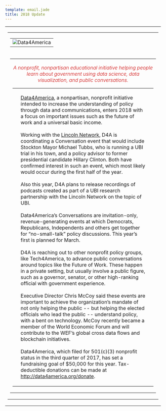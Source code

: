 ```yaml
---
template: email.jade
title: 2018 Update
---
```


<center>
   <table border="0" cellpadding="0" cellspacing="0" width="100%" id="backgroundTable" style="height:100%;">
      <tr>
         <td align="center" valign="top">
            <!-- // End Template Preheader \\ -->
            <table border="0" cellpadding="0" cellspacing="0" width="600" id="templateContainer">
               <tr>
                  <td align="center" valign="top">
                     <!-- // Begin Template Header \\ -->
                     <table border="0" cellpadding="0" cellspacing="0" width="100%" id="templateHeader">
                        <tr>
                           <td class="headerContent">
                              <!-- // Begin Module: Standard Header Image \\ -->
                              <img src="https://data4america.org/img/email-updates.jpg" style="max-width:600px;" mc:label="header_image" mc:edit="header_image" mc:allowdesigner="" mc:allowtext="" alt="Data4America">
                              <!-- // End Module: Standard Header Image \\ -->
                           </td>
                        </tr>
                     </table>
                     <!-- // End Template Header \\ -->
                  </td>
               </tr>
               <tr>
                  <td align="center" valign="top">
                     <!-- // Begin Template Body \\ -->
                     <table border="0" cellpadding="10" cellspacing="0" width="100%" id="templateBody">
                        <tr>
                           <td valign="top" class="bodyContent">
                              <h4 style="color:#CC0505; font-weight:300; font-style:italic; margin: 1em 0px; text-align:center;">A nonprofit, nonpartisan educational initiative helping people learn about government using data science, data visualization, and public conversations.</h4>
                              <!-- // Begin Module: Standard Content \\ -->
                              <table border="0" cellpadding="10" cellspacing="0" width="100%">
                                 <tr>
                                    <td valign="top">
                                       <div style="padding:18px;">
                                          <a href="https://data4america.org/">Data4America</a>, a nonpartisan, nonprofit initiative intended to increase the understanding of policy through data and communications, enters 2018 with a focus on important issues such as the future of work and a universal basic income.
                                          <br>
                                          <br>
                                          Working with the <a href="http://joinlincoln.org/">Lincoln Network</a>, D4A is coordinating a Conversation event that would include Stockton Mayor Michael Tubbs, who is running a UBI trial in his town, and a policy advisor to former presidential candidate Hillary Clinton. Both have confirmed interest in such an event, which most likely would occur during the first half of the year.
                                          <br>
                                          <br>
                                          Also this year, D4A plans to release recordings of podcasts created as part of a UBI research partnership with the Lincoln Network on the topic of UBI.
                                          <br>
                                          <br>
                                          Data4America’s Conversations are invitation-only, revenue-generating events at which Democrats, Republicans, Independents and others get together for “no-small-talk” policy discussions. This year’s first is planned for March.
                                          <br>
                                          <br>
                                          D4A is reaching out to other nonprofit policy groups, like Tech4America, to advance public conversations around topics like the Future of Work. These happen in a private setting, but usually involve a public figure, such as a governor, senator, or other high-ranking official with government experience.
                                          <br>
                                          <br>
                                          Executive Director Chris McCoy said these events are important to achieve the organization’s mandate of not only helping the public -- but helping the elected officials who lead the public -- understand policy, with a bent on technology. McCoy recently became a member of the World Economic Forum and will contribute to the WEF’s global cross data flows and blockchain initiatives.
                                          <br>
                                          <br>
                                          Data4America, which filed for 501(c)(3) nonprofit status in the third quarter of 2017, has set a fundraising goal of $50,000 for this year. Tax-deductible donations can be made at <a href="http://data4america.org/donate">http://data4america.org/donate</a>.
                                       </div>
                                    </td>
                                 </tr>
                              </table>
                              <!-- // End Module: Standard Content \\ -->
                           </td>
                        </tr>
                     </table>
                  </td>
               </tr>
            </table>
            <!-- // End Template Body \\ -->
         </td>
      </tr>
   </table>
</center>
